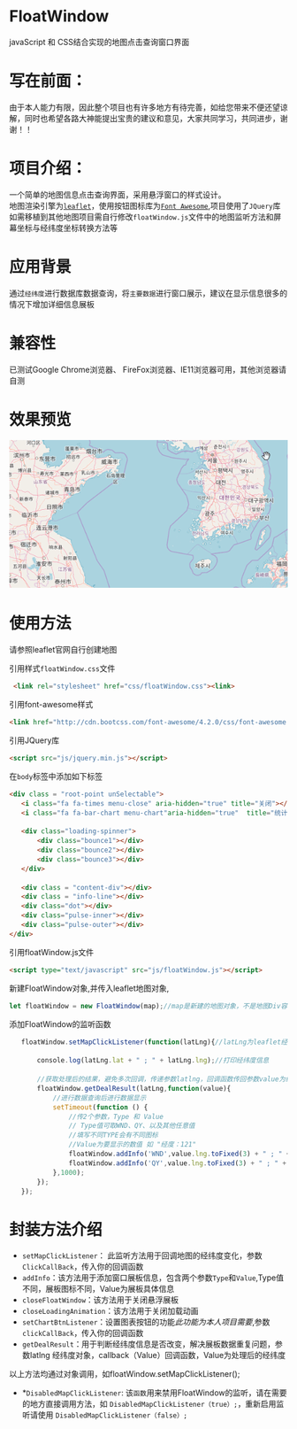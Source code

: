 # FloatWindow
javaScript 和 CSS结合实现的地图点击查询窗口界面

写在前面：
====
由于本人能力有限，因此整个项目也有许多地方有待完善，如给您带来不便还望谅解，同时也希望各路大神能提出宝贵的建议和意见，大家共同学习，共同进步，谢谢！！

项目介绍：
====
一个简单的地图信息点击查询界面，采用悬浮窗口的样式设计。
<br>地图渲染引擎为[`leaflet`](https://leafletjs.com/)，使用按钮图标库为[`Font Awesome`](https://fontawesome.com/?from=io),项目使用了`JQuery`库<br>如需移植到其他地图项目需自行修改`floatWindow.js`文件中的地图监听方法和屏幕坐标与经纬度坐标转换方法等<br>

应用背景
====
通过`经纬度`进行数据库数据查询，将`主要数据`进行窗口展示，建议在显示信息很多的情况下增加详细信息展板

兼容性
====
已测试Google Chrome浏览器、 FireFox浏览器、IE11浏览器可用，其他浏览器请自测

效果预览
====
![Image text](https://raw.githubusercontent.com/Victorfy1214/FloatWindow/master/preview/GIF.gif)

使用方法
====
请参照leaflet官网自行创建地图

引用样式`floatWindow.css`文件
```html
 <link rel="stylesheet" href="css/floatWindow.css"><link>
 ```
 引用font-awesome样式
 ```html
 <link href="http://cdn.bootcss.com/font-awesome/4.2.0/css/font-awesome.min.css" rel="stylesheet">
 ```
 引用JQuery库
 ```html
 <script src="js/jquery.min.js"></script>
 ```
 在`body`标签中添加如下标签
 ```html
 <div class = "root-point unSelectable">
    <i class="fa fa-times menu-close" aria-hidden="true" title="关闭"></i>
    <i class="fa fa-bar-chart menu-chart"aria-hidden="true"  title="统计表"></i>

    <div class="loading-spinner">
        <div class="bounce1"></div>
        <div class="bounce2"></div>
        <div class="bounce3"></div>
    </div>

    <div class = "content-div"></div>
    <div class = "info-line"></div>
    <div class="dot"></div>
    <div class="pulse-inner"></div>
    <div class="pulse-outer"></div>
</div>
 ```
 引用floatWindow.js文件
  ```html
 <script type="text/javascript" src="js/floatWindow.js"></script>
 ```
 新建FloatWindow对象,并传入leaflet地图对象,
 ```javascript
 let floatWindow = new FloatWindow(map);//map是新建的地图对象，不是地图Div容器
 ```
 添加FloatWindow的监听函数
 ```javascript
    floatWindow.setMapClickListener(function(latLng){//latLng为leaflet经纬度对象
    
        console.log(latLng.lat + " ; " + latLng.lng);//打印经纬度信息
        
        //获取处理后的结果，避免多次回调，传递参数latlng，回调函数传回参数value为经纬度
        floatWindow.getDealResult(latLng,function(value){
            //进行数据查询后进行数据显示
            setTimeout(function () {
                //传2个参数，Type 和 Value
                // Type值可取WND、QY、以及其他任意值
                //填写不同TYPE会有不同图标
                //Value为要显示的数值 如 "经度：121"
                floatWindow.addInfo('WND',value.lng.toFixed(3) + " ; " + value.lat.toFixed(3));
                floatWindow.addInfo('QY',value.lng.toFixed(3) + " ; " + value.lat.toFixed(3));
            },1000);
        });
    });
 ```
封装方法介绍
====

* `setMapClickListener`： 此监听方法用于回调地图的经纬度变化，参数`ClickCallBack`，传入你的回调函数
* `addInfo`：该方法用于添加窗口展板信息，包含两个参数`Type`和`Value`,Type值不同，展板图标不同，Value为展板具体信息
* `closeFloatWindow`：该方法用于关闭悬浮展板
* `closeLoadingAnimation`：该方法用于关闭加载动画
* `setChartBtnListener`：设置图表按钮的功能*此功能为本人项目需要*,参数`clickCallBack`，传入你的回调函数
* `getDealResult`：用于判断经纬度信息是否改变，解决展板数据重复问题，参数latlng 经纬度对象，callback（Value）回调函数，Value为处理后的经纬度

以上方法均通过对象调用，如floatWindow.setMapClickListener();

* *`DisabledMapClickListener`: 该`函数`用来禁用FloatWindow的监听，请在需要的地方直接调用方法，如 `DisabledMapClickListener（true）;`，重新启用监听请使用 `DisabledMapClickListener（false）;`
